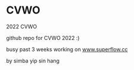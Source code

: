 # CVWO
2022 CVWO 

github repo for CVWO 2022 :)

busy past 3 weeks working on www.superflow.cc 

by simba yip sin hang
